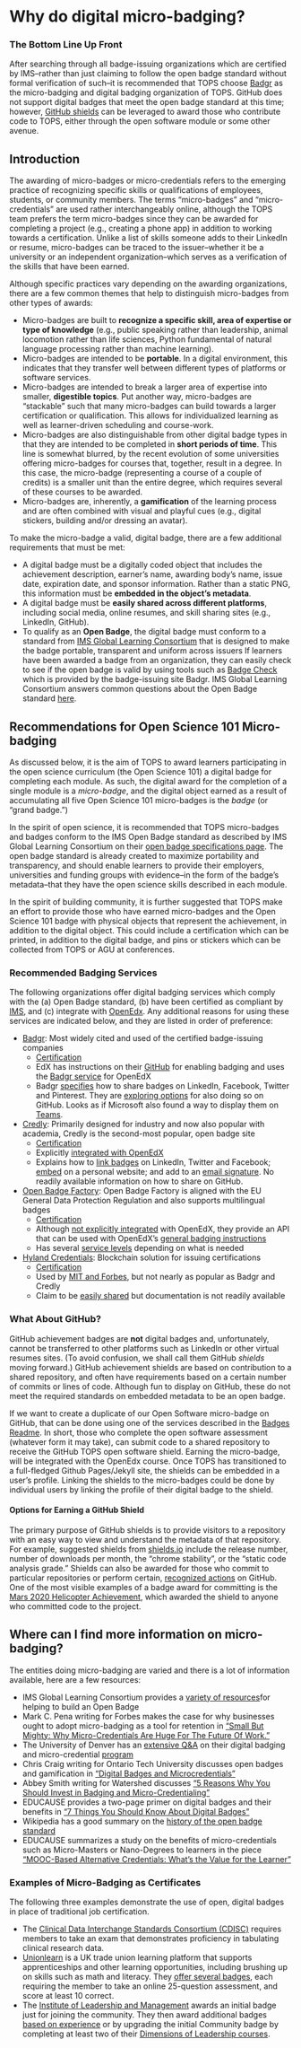 # Why do digital micro-badging?

### The Bottom Line Up Front
After searching through all badge-issuing organizations which are certified by IMS–rather than just claiming to follow the open badge standard without formal verification of such–it is recommended that TOPS choose [Badgr](https://info.badgr.com/) as the micro-badging and digital badging organization of TOPS. GitHub does not support digital badges that meet the open badge standard at this time; however, [GitHub shields](https://github.com/badges/awesome-badges) can be leveraged to award those who contribute code to TOPS, either through the open software module or some other avenue. 

## Introduction
The awarding of micro-badges or micro-credentials refers to the emerging practice of recognizing specific skills or qualifications of employees, students, or community members. The terms “micro-badges” and “micro-credentials” are used rather interchangeably online, although the TOPS team prefers the term micro-badges since they can be awarded for completing a project (e.g., creating a phone app) in addition to working towards a certification. Unlike a list of skills someone adds to their LinkedIn or resume, micro-badges can be traced to the issuer–whether it be a university or an independent organization–which serves as a verification of the skills that have been earned.  

Although specific practices vary depending on the awarding organizations, there are a few common themes that help to distinguish micro-badges from other types of awards:
* Micro-badges are built to **recognize a specific skill, area of expertise or type of knowledge** (e.g., public speaking rather than leadership, animal locomotion rather than life sciences, Python fundamental of natural language processing rather than machine learning).
* Micro-badges are intended to be **portable**. In a digital environment, this indicates that they transfer well between different types of platforms or software services.
* Micro-badges are intended to break a larger area of expertise into smaller, **digestible topics**. Put another way, micro-badges are “stackable” such that many micro-badges can build towards a larger certification or qualification. This allows for individualized learning as well as learner-driven scheduling and course-work. 
* Micro-badges are also distinguishable from other digital badge types in that they are intended to be completed in **short periods of time**. This line is somewhat blurred, by the recent evolution of some universities offering micro-badges for courses that, together, result in a degree. In this case, the micro-badge (representing a course of a couple of credits) is a smaller unit than the entire degree, which requires several of these courses to be awarded. 
* Micro-badges are, inherently, a **gamification** of the learning process and are often combined with visual and playful cues (e.g., digital stickers, building and/or dressing an avatar). 

To make the micro-badge a valid, digital badge, there are a few additional requirements that must be met:
* A digital badge must be a digitally coded object that includes the achievement description, earner’s name, awarding body’s name, issue date, expiration date, and sponsor information. Rather than a static PNG, this information must be **embedded in the object’s metadata**. 
* A digital badge must be **easily shared across different platforms**, including social media, online resumes, and skill sharing sites (e.g., LinkedIn, GitHub).
* To qualify as an **Open Badge**, the digital badge must conform to a standard from [IMS Global Learning Consortium](https://www.imsglobal.org/activity/digital-badges) that is designed to make the badge portable, transparent and uniform across issuers 
If learners have been awarded a badge from an organization, they can easily check to see if the open badge is valid by using tools such as [Badge Check](https://badgecheck.io/) which is provided by the badge-issuing site Badgr. IMS Global Learning Consortium answers common questions about the Open Badge standard [here](https://openbadges.org/about/faq).
 
## Recommendations for Open Science 101 Micro-badging
As discussed below, it is the aim of TOPS to award learners participating in the open science curriculum (the Open Science 101) a digital badge for completing each module. As such, the digital award for the completion of a single module is a *micro-badge*, and the digital object earned as a result of accumulating all five Open Science 101 micro-badges is the *badge* (or “grand badge.”) 

In the spirit of open science, it is recommended that TOPS micro-badges and badges conform to the IMS Open Badge standard as described by IMS Global Learning Consortium on their [open badge specifications page](https://www.imsglobal.org/technical-resources?field_technical_resource_tid=3796&field_technical_activity_nid=49886). The open badge standard is already created to maximize portability and transparency, and should enable learners to provide their employers, universities and funding groups with evidence–in the form of the badge’s metadata–that they have the open science skills described in each module. 

In the spirit of building community, it is further suggested that TOPS make an effort to provide those who have earned micro-badges and the Open Science 101 badge with physical objects that represent the achievement, in addition to the digital object. This could include a certification which can be printed, in addition to the digital badge, and pins or stickers which can be collected from TOPS or AGU at conferences. 

### Recommended Badging Services
The following organizations offer digital badging services which comply with the (a) Open Badge standard, (b) have been certified as compliant by [IMS](https://site.imsglobal.org/certifications?page=2&refinementList%5Bstandards_lvlx%5D%5B0%5D=Open%20Badges), and (c) integrate with [OpenEdx](https://edx.readthedocs.io/projects/edx-installing-configuring-and-running/en/latest/configuration/enable_badging.html#specify-a-badge-generator-other-than-badgr-server). Any additional reasons for using these services are indicated below, and they are listed in order of preference: 
* [Badgr](https://info.badgr.com/): Most widely cited and used of the certified badge-issuing companies
  * [Certification](https://site.imsglobal.org/certifications/concentric-sky/badgr#cert_pane_nid_410864)
  * EdX has instructions on their [GitHub](https://edx.readthedocs.io/projects/edx-installing-configuring-and-running/en/latest/configuration/enable_badging.html) for enabling badging and uses the [Badgr service](https://edx.readthedocs.io/projects/edx-installing-configuring-and-running/en/latest/configuration/enable_badging.html#install-badgr-server) for OpenEdX
  * Badgr [specifies](https://info.badgr.com/resources/sharing-digital-badges-on-social-media.html) how to share badges on LinkedIn, Facebook, Twitter and Pinterest. They are [exploring options](https://github.com/brigadecore/badgr) for also doing so on GitHub. Looks as if Microsoft also found a way to display them on [Teams](https://github.com/OfficeDev/microsoft-teams-apps-openbadges). 
* [Credly](https://info.credly.com/): Primarily designed for industry and now also popular with academia, Credly is the second-most popular, open badge site
  * [Certification](https://site.imsglobal.org/certifications/credly/credly#cert_pane_nid_412701)
  * Explicitly [integrated with OpenEdX](https://info.credly.com/integrations)
  * Explains how to [link badges](https://support.credly.com/hc/en-us/articles/360020964272-How-do-I-share-my-badge-) on LinkedIn, Twitter and Facebook; [embed](https://support.credly.com/hc/en-us/articles/360043782632-How-can-I-embed-my-badge-in-a-website-) on a personal website; and add to an [email signature](https://support.credly.com/hc/en-us/articles/360021221691-Can-I-attach-my-badge-to-my-email-signature-). No readily available information on how to share on GitHub.  
* [Open Badge Factory](https://openbadgefactory.com/en/): Open Badge Factory is aligned with the EU General Data Protection Regulation and also supports multilingual badges
  * [Certification](https://site.imsglobal.org/certifications/open-badge-factory/open-badge-factory#cert_pane_nid_409491)
  * Although [not explicitly integrated](https://openbadgefactory.com/en/for-developers/) with OpenEdX, they provide an API that can be used with OpenEdX’s [general badging instructions](https://edx.readthedocs.io/projects/edx-installing-configuring-and-running/en/latest/configuration/enable_badging.html#specify-a-badge-generator-other-than-badgr-server)
  * Has several [service levels](https://openbadgefactory.com/en/service-levels/) depending on what is needed  
* [Hyland Credentials](https://www.hylandcredentials.com/): Blockchain solution for issuing certifications 
  * [Certification](https://site.imsglobal.org/certifications/hyland-credentials/hyland-credentials#cert_pane_nid_401289) 
  * Used by [MIT and Forbes](https://www.hylandcredentials.com/), but not nearly as popular as Badgr and Credly
  * Claim to be [easily shared](https://www.hylandcredentials.com/product) but documentation is not readily available 

### What About GitHub? 
GitHub achievement badges are **not** digital badges and, unfortunately, cannot be transferred to other platforms such as LinkedIn or other virtual resumes sites. (To avoid confusion, we shall call them GitHub *shields* moving forward.) GitHub achievement shields are based on contribution to a shared repository, and often have requirements based on a certain number of commits or lines of code. Although fun to display on GitHub, these do not meet the required standards on embedded metadata to be an open badge.  

If we want to create a duplicate of our Open Software micro-badge on GitHub, that can be done using one of the services described in the [Badges Readme](https://github.com/badges/awesome-badges). In short, those who complete the open software assessment (whatever form it may take), can submit code to a shared repository to receive the GitHub TOPS open software shield. Earning the micro-badge, will be integrated with the OpenEdx course. Once TOPS has transitioned to a full-fledged Github Pages/Jekyll site, the shields can be embedded in a user’s profile. Linking the shields to the micro-badges could be done by individual users by linking the profile of their digital badge to the shield.

#### Options for Earning a GitHub Shield
The primary purpose of GitHub shields is to provide visitors to a repository with an easy way to view and understand the metadata of that repository. For example, suggested shields from [shields.io](https://github.com/badges/shields) include the release number, number of downloads per month, the “chrome stability”, or the “static code analysis grade.” Shields can also be awarded for those who commit to particular repositories or perform certain, [recognized actions](https://docs.github.com/en/account-and-profile/setting-up-and-managing-your-github-profile/customizing-your-profile/personalizing-your-profile#displaying-badges-on-your-profile) on GitHub. One of the most visible examples of a badge award for committing is the [Mars 2020 Helicopter Achievement](https://docs.github.com/en/account-and-profile/setting-up-and-managing-your-github-profile/customizing-your-profile/personalizing-your-profile#list-of-qualifying-repositories-for-mars-2020-helicopter-contributor-achievement), which awarded the shield to anyone who committed code to the project. 

## Where can I find more information on micro-badging?
The entities doing micro-badging are varied and there is a lot of information available, here are a few resources:
* IMS Global Learning Consortium provides a [variety of resources](https://www.imsglobal.org/activity/digital-badges)for helping to build an Open Badge
* Mark C. Pena writing for Forbes makes the case for why businesses ought to adopt micro-badging as a tool for retention in [“Small But Mighty: Why Micro-Credentials Are Huge For The Future Of Work.”](https://www.forbes.com/sites/markcperna/2021/10/05/small-but-mighty-why-micro-credentials-are-huge-for-the-future-of-work/?sh=730355d1302b)
* The University of Denver has an [extensive Q&A](https://www.du.edu/sites/default/files/2022-01/micro-credentialsfaq.pdf) on their digital badging and micro-credential [program](https://www.du.edu/registrar/academic-programs/micro-credentials-badges) 
* Chris Craig writing for Ontario Tech University discusses open badges and gamification in [“Digital Badges and Microcredentials”](https://ecampusontario.pressbooks.pub/techinthecurriculum/chapter/digital-badges-and-microcredentials/) 
* Abbey Smith writing for Watershed discusses [“5 Reasons Why You Should Invest in Badging and Micro-Credentialing”](https://www.watershedlrs.com/blog/learning-culture/digital-badging-micro-credentialing/)
* EDUCAUSE provides a two-page primer on digital badges and their benefits in [“7 Things You Should Know About Digital Badges”](https://library.educause.edu/-/media/files/library/2019/7/eli7168.pdf)
* Wikipedia has a good summary on the [history of the open badge standard](https://en.wikipedia.org/wiki/Mozilla_Open_Badges)
* EDUCAUSE summarizes a study on the benefits of micro-credentials such as Micro-Masters or Nano-Degrees to learners in the piece [“MOOC-Based Alternative Credentials: What’s the Value for the Learner”](https://er.educause.edu/articles/2019/6/mooc-based-alternative-credentials-whats-the-value-for-the-learner) 

### Examples of Micro-Badging as Certificates
The following three examples demonstrate the use of open, digital badges in place of traditional job certification. 
* The [Clinical Data Interchange Standards Consortium (CDISC)](https://www.cdisc.org/education/cdisc-standards-certification) requires members to take an exam that demonstrates proficiency in tabulating clinical research data. 
* [Unionlearn](https://www.unionlearn.org.uk/) is a UK trade union learning platform that supports apprenticeships and other learning opportunities, including brushing up on skills such as math and literacy. They [offer several badges](https://www.unionlearn.org.uk/digital-badges-skillcheck), each requiring the member to take an online 25-question assessment, and score at least 10 correct. 
* The [Institute of Leadership and Management](https://www.institutelm.com/) awards an initial badge just for joining the community. They then award additional badges [based on experience](https://www.institutelm.com/what-we-do/membership/membership-grade.html) or by upgrading the initial Community badge by completing at least two of their [Dimensions of Leadership courses](https://www.institutelm.com/learning/leadership-framework.html).
